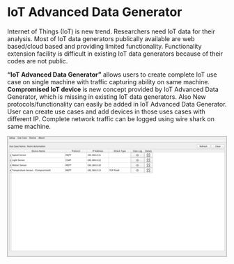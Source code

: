 # IoT Advanced Data Generator
Internet of Things (IoT)  is new trend. Researchers need IoT data for their analysis. Most of IoT data generators publically available are web based/cloud based and providing limited functionality. Functionality extension facility is difficult in existing IoT data generators because of their codes are not public. 

**“IoT Advanced Data Generator”** allows users to create complete IoT use case on single machine with traffic capturing ability on same machine. **Compromised IoT device** is new concept provided by IoT Advanced Data Generator, which is missing in existing IoT data generators. Also New protocols/functionality can easily be added in IoT Advanced Data Generator. User can create use cases and add devices in those uses cases with different IP.  Complete network traffic can be logged using wire shark on same machine. 


![Screenshot](/image/MainScreen.png)
